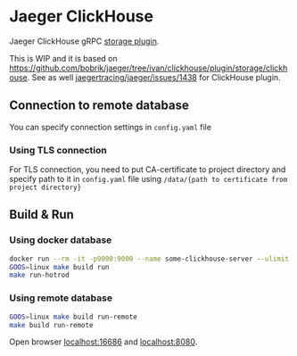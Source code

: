 # Jaeger ClickHouse

Jaeger ClickHouse gRPC [storage plugin](https://github.com/jaegertracing/jaeger/tree/master/plugin/storage/grpc).

This is WIP and it is based on https://github.com/bobrik/jaeger/tree/ivan/clickhouse/plugin/storage/clickhouse. 
See as well [jaegertracing/jaeger/issues/1438](https://github.com/jaegertracing/jaeger/issues/1438) for ClickHouse plugin.

## Connection to remote database

You can specify connection settings in ``config.yaml`` file

### Using TLS connection

For TLS connection, you need to put CA-certificate to project directory and specify path to it in ``config.yaml`` 
file using ``/data/{path to certificate from project directory}``

## Build & Run

### Using docker database

```bash
docker run --rm -it -p9000:9000 --name some-clickhouse-server --ulimit nofile=262144:262144 yandex/clickhouse-server:21
GOOS=linux make build run
make run-hotrod
```

### Using remote database

```bash
GOOS=linux make build run-remote
make build run-remote
```

Open browser [localhost:16686](http://localhost:16686) and [localhost:8080](http://localhost:8080).
